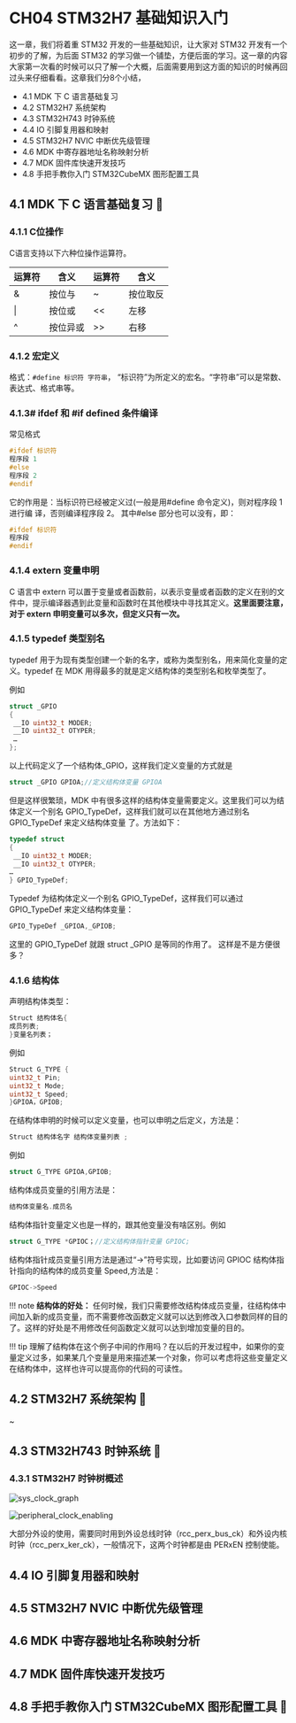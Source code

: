# CH04 STM32H7 基础知识入门
这一章，我们将着重 STM32 开发的一些基础知识，让大家对 STM32 开发有一个初步的了解，为后面 STM32 的学习做一个铺垫，方便后面的学习。这一章的内容大家第一次看的时候可以只了解一个大概，后面需要用到这方面的知识的时候再回过头来仔细看看。这章我们分8个小结，
- 4.1 MDK 下 C 语言基础复习
- 4.2 STM32H7 系统架构
- 4.3 STM32H743 时钟系统
- 4.4 IO 引脚复用器和映射
- 4.5 STM32H7 NVIC 中断优先级管理
- 4.6 MDK 中寄存器地址名称映射分析
- 4.7 MDK 固件库快速开发技巧
- 4.8 手把手教你入门 STM32CubeMX 图形配置工具

## 4.1 MDK 下 C 语言基础复习 🎯

### 4.1.1 C位操作

C语言支持以下六种位操作运算符。

| 运算符 | 含义 | 运算符 | 含义 |
| --- | --- | --- | --- |
| & | 按位与 | ~ | 按位取反 |
| \| | 按位或 | << | 左移 |
| ^ | 按位异或 | >> | 右移 |

### 4.1.2 宏定义

格式：`#define 标识符 字符串`， “标识符”为所定义的宏名。“字符串”可以是常数、表达式、格式串等。

### 4.1.3# ifdef 和 #if defined 条件编译

常见格式
```c
#ifdef 标识符
程序段 1 
#else 
程序段 2 
#endif
```

它的作用是：当标识符已经被定义过(一般是用#define 命令定义)，则对程序段 1 进行编
译，否则编译程序段 2。 其中#else 部分也可以没有，即：

```c
#ifdef 标识符
程序段
#endif
```
### 4.1.4 extern 变量申明
C 语言中 extern 可以置于变量或者函数前，以表示变量或者函数的定义在别的文件中，提示编译器遇到此变量和函数时在其他模块中寻找其定义。**这里面要注意，对于 extern 申明变量可以多次，但定义只有一次。**

### 4.1.5 typedef 类型别名
typedef 用于为现有类型创建一个新的名字，或称为类型别名，用来简化变量的定义。typedef 在 MDK 用得最多的就是定义结构体的类型别名和枚举类型了。

例如
```c
struct _GPIO
{
 __IO uint32_t MODER;
 __IO uint32_t OTYPER;
 …
};
```
以上代码定义了一个结构体_GPIO，这样我们定义变量的方式就是
```c
struct _GPIO GPIOA;//定义结构体变量 GPIOA
```
但是这样很繁琐，MDK 中有很多这样的结构体变量需要定义。这里我们可以为结体定义一个别名 GPIO_TypeDef，这样我们就可以在其他地方通过别名 GPIO_TypeDef 来定义结构体变量
了。方法如下：

```c
typedef struct
{
 __IO uint32_t MODER;
 __IO uint32_t OTYPER;
…
} GPIO_TypeDef;
```
Typedef 为结构体定义一个别名 GPIO_TypeDef，这样我们可以通过 GPIO_TypeDef 来定义结构体变量：
```c
GPIO_TypeDef _GPIOA,_GPIOB;
```
这里的 GPIO_TypeDef 就跟 struct _GPIO 是等同的作用了。 这样是不是方便很多？

### 4.1.6 结构体

声明结构体类型：
```c
Struct 结构体名{
成员列表;
}变量名列表；
```
例如
```c
Struct G_TYPE {
uint32_t Pin;
uint32_t Mode;
uint32_t Speed;
}GPIOA，GPIOB;
```
在结构体申明的时候可以定义变量，也可以申明之后定义，方法是：
```c
Struct 结构体名字 结构体变量列表 ;
```
例如
```c
struct G_TYPE GPIOA,GPIOB;
```
结构体成员变量的引用方法是：
```c
结构体变量名.成员名
```
结构体指针变量定义也是一样的，跟其他变量没有啥区别。例如
```c
struct G_TYPE *GPIOC；//定义结构体指针变量 GPIOC;
```
结构体指针成员变量引用方法是通过“->”符号实现，比如要访问 GPIOC 结构体指针指向的结构体的成员变量 Speed,方法是：
```c
GPIOC->Speed
```
!!! note
    **结构体的好处：**
    任何时候，我们只需要修改结构体成员变量，往结构体中间加入新的成员变量，而不需要修改函数定义就可以达到修改入口参数同样的目的了。这样的好处是不用修改任何函数定义就可以达到增加变量的目的。

!!! tip
    理解了结构体在这个例子中间的作用吗？在以后的开发过程中，如果你的变量定义过多，如果某几个变量是用来描述某一个对象，你可以考虑将这些变量定义在结构体中，这样也许可以提高你的代码的可读性。

## 4.2 STM32H7 系统架构 🎯
~




## 4.3 STM32H743 时钟系统 🎯
### 4.3.1 STM32H7 时钟树概述
![sys_clock_graph](sys_clock_graph.png)

![peripheral_clock_enabling](peripheral_clock_enabling.png)

大部分外设的使用，需要同时用到外设总线时钟（rcc_perx_bus_ck）和外设内核时钟（rcc_perx_ker_ck），一般情况下，这两个时钟都是由 PERxEN 控制使能。

## 4.4 IO 引脚复用器和映射





## 4.5 STM32H7 NVIC 中断优先级管理






## 4.6 MDK 中寄存器地址名称映射分析





## 4.7 MDK 固件库快速开发技巧







## 4.8 手把手教你入门 STM32CubeMX 图形配置工具 🎯